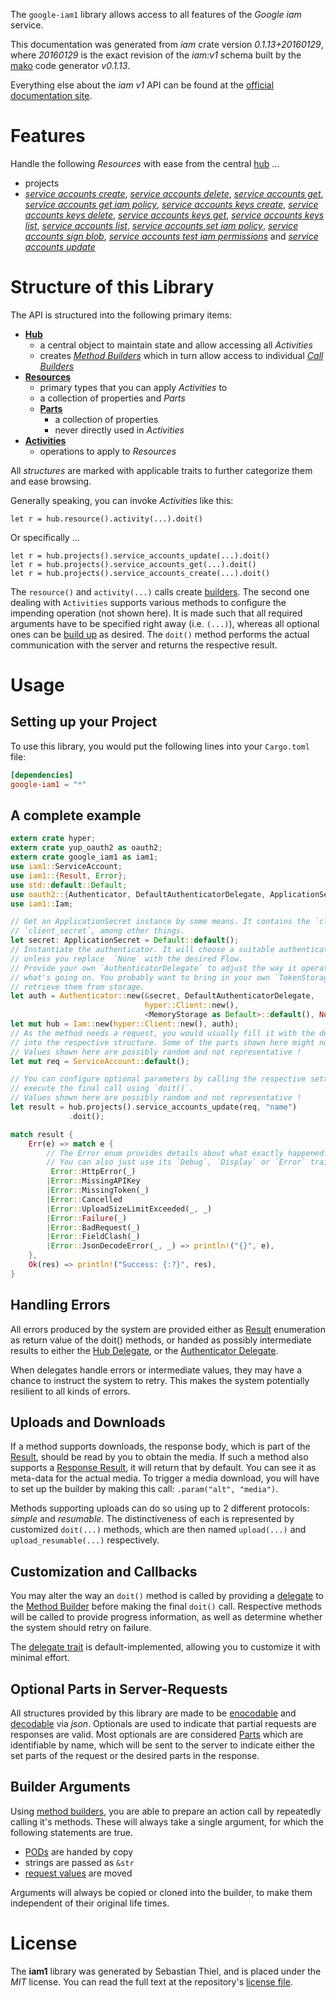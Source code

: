 <!---
DO NOT EDIT !
This file was generated automatically from 'src/mako/api/README.md.mako'
DO NOT EDIT !
-->
The `google-iam1` library allows access to all features of the *Google iam* service.

This documentation was generated from *iam* crate version *0.1.13+20160129*, where *20160129* is the exact revision of the *iam:v1* schema built by the [mako](http://www.makotemplates.org/) code generator *v0.1.13*.

Everything else about the *iam* *v1* API can be found at the
[official documentation site](https://cloud.google.com/iam/).
# Features

Handle the following *Resources* with ease from the central [hub](http://byron.github.io/google-apis-rs/google_iam1/struct.Iam.html) ... 

* projects
 * [*service accounts create*](http://byron.github.io/google-apis-rs/google_iam1/struct.ProjectServiceAccountCreateCall.html), [*service accounts delete*](http://byron.github.io/google-apis-rs/google_iam1/struct.ProjectServiceAccountDeleteCall.html), [*service accounts get*](http://byron.github.io/google-apis-rs/google_iam1/struct.ProjectServiceAccountGetCall.html), [*service accounts get iam policy*](http://byron.github.io/google-apis-rs/google_iam1/struct.ProjectServiceAccountGetIamPolicyCall.html), [*service accounts keys create*](http://byron.github.io/google-apis-rs/google_iam1/struct.ProjectServiceAccountKeyCreateCall.html), [*service accounts keys delete*](http://byron.github.io/google-apis-rs/google_iam1/struct.ProjectServiceAccountKeyDeleteCall.html), [*service accounts keys get*](http://byron.github.io/google-apis-rs/google_iam1/struct.ProjectServiceAccountKeyGetCall.html), [*service accounts keys list*](http://byron.github.io/google-apis-rs/google_iam1/struct.ProjectServiceAccountKeyListCall.html), [*service accounts list*](http://byron.github.io/google-apis-rs/google_iam1/struct.ProjectServiceAccountListCall.html), [*service accounts set iam policy*](http://byron.github.io/google-apis-rs/google_iam1/struct.ProjectServiceAccountSetIamPolicyCall.html), [*service accounts sign blob*](http://byron.github.io/google-apis-rs/google_iam1/struct.ProjectServiceAccountSignBlobCall.html), [*service accounts test iam permissions*](http://byron.github.io/google-apis-rs/google_iam1/struct.ProjectServiceAccountTestIamPermissionCall.html) and [*service accounts update*](http://byron.github.io/google-apis-rs/google_iam1/struct.ProjectServiceAccountUpdateCall.html)




# Structure of this Library

The API is structured into the following primary items:

* **[Hub](http://byron.github.io/google-apis-rs/google_iam1/struct.Iam.html)**
    * a central object to maintain state and allow accessing all *Activities*
    * creates [*Method Builders*](http://byron.github.io/google-apis-rs/google_iam1/trait.MethodsBuilder.html) which in turn
      allow access to individual [*Call Builders*](http://byron.github.io/google-apis-rs/google_iam1/trait.CallBuilder.html)
* **[Resources](http://byron.github.io/google-apis-rs/google_iam1/trait.Resource.html)**
    * primary types that you can apply *Activities* to
    * a collection of properties and *Parts*
    * **[Parts](http://byron.github.io/google-apis-rs/google_iam1/trait.Part.html)**
        * a collection of properties
        * never directly used in *Activities*
* **[Activities](http://byron.github.io/google-apis-rs/google_iam1/trait.CallBuilder.html)**
    * operations to apply to *Resources*

All *structures* are marked with applicable traits to further categorize them and ease browsing.

Generally speaking, you can invoke *Activities* like this:

```Rust,ignore
let r = hub.resource().activity(...).doit()
```

Or specifically ...

```ignore
let r = hub.projects().service_accounts_update(...).doit()
let r = hub.projects().service_accounts_get(...).doit()
let r = hub.projects().service_accounts_create(...).doit()
```

The `resource()` and `activity(...)` calls create [builders][builder-pattern]. The second one dealing with `Activities` 
supports various methods to configure the impending operation (not shown here). It is made such that all required arguments have to be 
specified right away (i.e. `(...)`), whereas all optional ones can be [build up][builder-pattern] as desired.
The `doit()` method performs the actual communication with the server and returns the respective result.

# Usage

## Setting up your Project

To use this library, you would put the following lines into your `Cargo.toml` file:

```toml
[dependencies]
google-iam1 = "*"
```

## A complete example

```Rust
extern crate hyper;
extern crate yup_oauth2 as oauth2;
extern crate google_iam1 as iam1;
use iam1::ServiceAccount;
use iam1::{Result, Error};
use std::default::Default;
use oauth2::{Authenticator, DefaultAuthenticatorDelegate, ApplicationSecret, MemoryStorage};
use iam1::Iam;

// Get an ApplicationSecret instance by some means. It contains the `client_id` and 
// `client_secret`, among other things.
let secret: ApplicationSecret = Default::default();
// Instantiate the authenticator. It will choose a suitable authentication flow for you, 
// unless you replace  `None` with the desired Flow.
// Provide your own `AuthenticatorDelegate` to adjust the way it operates and get feedback about 
// what's going on. You probably want to bring in your own `TokenStorage` to persist tokens and
// retrieve them from storage.
let auth = Authenticator::new(&secret, DefaultAuthenticatorDelegate,
                              hyper::Client::new(),
                              <MemoryStorage as Default>::default(), None);
let mut hub = Iam::new(hyper::Client::new(), auth);
// As the method needs a request, you would usually fill it with the desired information
// into the respective structure. Some of the parts shown here might not be applicable !
// Values shown here are possibly random and not representative !
let mut req = ServiceAccount::default();

// You can configure optional parameters by calling the respective setters at will, and
// execute the final call using `doit()`.
// Values shown here are possibly random and not representative !
let result = hub.projects().service_accounts_update(req, "name")
             .doit();

match result {
    Err(e) => match e {
        // The Error enum provides details about what exactly happened.
        // You can also just use its `Debug`, `Display` or `Error` traits
         Error::HttpError(_)
        |Error::MissingAPIKey
        |Error::MissingToken(_)
        |Error::Cancelled
        |Error::UploadSizeLimitExceeded(_, _)
        |Error::Failure(_)
        |Error::BadRequest(_)
        |Error::FieldClash(_)
        |Error::JsonDecodeError(_, _) => println!("{}", e),
    },
    Ok(res) => println!("Success: {:?}", res),
}

```
## Handling Errors

All errors produced by the system are provided either as [Result](http://byron.github.io/google-apis-rs/google_iam1/enum.Result.html) enumeration as return value of 
the doit() methods, or handed as possibly intermediate results to either the 
[Hub Delegate](http://byron.github.io/google-apis-rs/google_iam1/trait.Delegate.html), or the [Authenticator Delegate](http://byron.github.io/google-apis-rs/google_iam1/../yup-oauth2/trait.AuthenticatorDelegate.html).

When delegates handle errors or intermediate values, they may have a chance to instruct the system to retry. This 
makes the system potentially resilient to all kinds of errors.

## Uploads and Downloads
If a method supports downloads, the response body, which is part of the [Result](http://byron.github.io/google-apis-rs/google_iam1/enum.Result.html), should be
read by you to obtain the media.
If such a method also supports a [Response Result](http://byron.github.io/google-apis-rs/google_iam1/trait.ResponseResult.html), it will return that by default.
You can see it as meta-data for the actual media. To trigger a media download, you will have to set up the builder by making
this call: `.param("alt", "media")`.

Methods supporting uploads can do so using up to 2 different protocols: 
*simple* and *resumable*. The distinctiveness of each is represented by customized 
`doit(...)` methods, which are then named `upload(...)` and `upload_resumable(...)` respectively.

## Customization and Callbacks

You may alter the way an `doit()` method is called by providing a [delegate](http://byron.github.io/google-apis-rs/google_iam1/trait.Delegate.html) to the 
[Method Builder](http://byron.github.io/google-apis-rs/google_iam1/trait.CallBuilder.html) before making the final `doit()` call. 
Respective methods will be called to provide progress information, as well as determine whether the system should 
retry on failure.

The [delegate trait](http://byron.github.io/google-apis-rs/google_iam1/trait.Delegate.html) is default-implemented, allowing you to customize it with minimal effort.

## Optional Parts in Server-Requests

All structures provided by this library are made to be [enocodable](http://byron.github.io/google-apis-rs/google_iam1/trait.RequestValue.html) and 
[decodable](http://byron.github.io/google-apis-rs/google_iam1/trait.ResponseResult.html) via *json*. Optionals are used to indicate that partial requests are responses 
are valid.
Most optionals are are considered [Parts](http://byron.github.io/google-apis-rs/google_iam1/trait.Part.html) which are identifiable by name, which will be sent to 
the server to indicate either the set parts of the request or the desired parts in the response.

## Builder Arguments

Using [method builders](http://byron.github.io/google-apis-rs/google_iam1/trait.CallBuilder.html), you are able to prepare an action call by repeatedly calling it's methods.
These will always take a single argument, for which the following statements are true.

* [PODs][wiki-pod] are handed by copy
* strings are passed as `&str`
* [request values](http://byron.github.io/google-apis-rs/google_iam1/trait.RequestValue.html) are moved

Arguments will always be copied or cloned into the builder, to make them independent of their original life times.

[wiki-pod]: http://en.wikipedia.org/wiki/Plain_old_data_structure
[builder-pattern]: http://en.wikipedia.org/wiki/Builder_pattern
[google-go-api]: https://github.com/google/google-api-go-client

# License
The **iam1** library was generated by Sebastian Thiel, and is placed 
under the *MIT* license.
You can read the full text at the repository's [license file][repo-license].

[repo-license]: https://github.com/Byron/google-apis-rs/LICENSE.md

